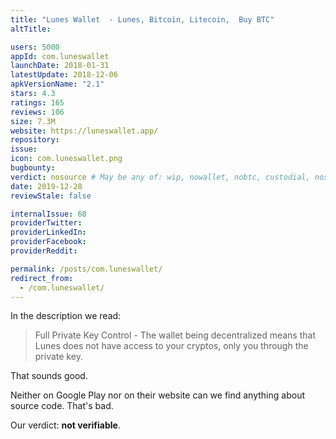 ```yaml
---
title: "Lunes Wallet  - Lunes, Bitcoin, Litecoin,  Buy BTC"
altTitle: 

users: 5000
appId: com.luneswallet
launchDate: 2018-01-31
latestUpdate: 2018-12-06
apkVersionName: "2.1"
stars: 4.3
ratings: 165
reviews: 106
size: 7.3M
website: https://luneswallet.app/
repository: 
issue: 
icon: com.luneswallet.png
bugbounty: 
verdict: nosource # May be any of: wip, nowallet, nobtc, custodial, nosource, nonverifiable, verifiable, bounty
date: 2019-12-28
reviewStale: false

internalIssue: 68
providerTwitter: 
providerLinkedIn: 
providerFacebook: 
providerReddit: 

permalink: /posts/com.luneswallet/
redirect_from:
  - /com.luneswallet/
---
```



In the description we read:
> Full Private Key Control - The wallet being decentralized means that Lunes
  does not have access to your cryptos, only you through the private key.

That sounds good.

Neither on Google Play nor on their website can we find anything about source
code. That's bad.

Our verdict: **not verifiable**.